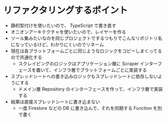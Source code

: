 # リファクタリングするポイント

* 静的型付けを使いたいので、 TypeScript で書き直す
* オニオンアーキテクチャを使いたいので、レイヤーを作る
* ツール集みたいなのを同じプロジェクトでするつもりでこんなリポジトリ名になっているけど、わかりにくいのでリネーム
* 現在は各プラットフォームごとに同じようなロジックをコピーしまくってるので共通化する
  * スクレイピングのロジックはアプリケーション層に Scraper インターフェースを置いて、インフラ層でプラットフォームごとに実装する
* スプレッドシートへの書き込みロジックもスプレッドシートに依存しないようにする
  * ドメイン層 Repository のインターフェースを作って、インフラ層で実装する
* 結果は直接スプレッドシートに書き込まない
  * 一度 Firestore などの DB に書き込んで、それを同期する Function を別で書く